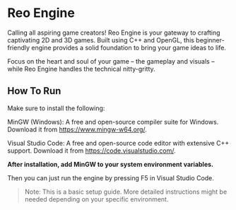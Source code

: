 # Reo Engine
Calling all aspiring game creators! Reo Engine is your gateway to crafting captivating 2D and 3D games. Built using C++ and OpenGL, this beginner-friendly engine provides a solid foundation to bring your game ideas to life.

Focus on the heart and soul of your game – the gameplay and visuals – while Reo Engine handles the technical nitty-gritty.

## How To Run

Make sure to install the following:

MinGW (Windows): A free and open-source compiler suite for Windows. Download it from https://www.mingw-w64.org/.

Visual Studio Code: A free and open-source code editor with extensive C++ support. Download it from https://code.visualstudio.com/.

**After installation, add MinGW to your system environment variables.**

Then you can just run the engine by pressing F5 in Visual Studio Code.

> Note: This is a basic setup guide. More detailed instructions might be needed depending on your specific environment.
